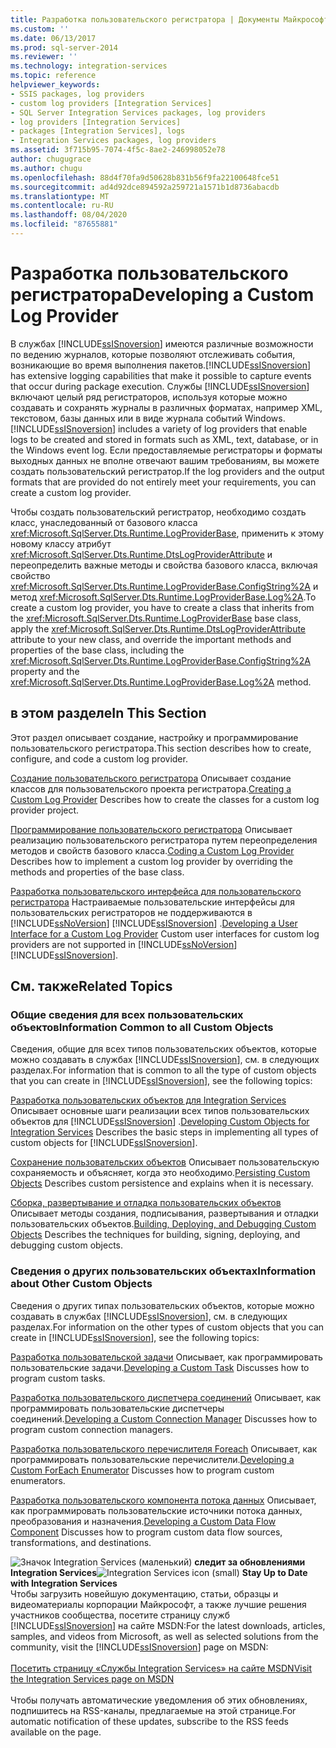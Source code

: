 ```yaml
---
title: Разработка пользовательского регистратора | Документы Майкрософт
ms.custom: ''
ms.date: 06/13/2017
ms.prod: sql-server-2014
ms.reviewer: ''
ms.technology: integration-services
ms.topic: reference
helpviewer_keywords:
- SSIS packages, log providers
- custom log providers [Integration Services]
- SQL Server Integration Services packages, log providers
- log providers [Integration Services]
- packages [Integration Services], logs
- Integration Services packages, log providers
ms.assetid: 3f715b95-7074-4f5c-8ae2-246998052e78
author: chugugrace
ms.author: chugu
ms.openlocfilehash: 88d4f70fa9d50628b831b56f9fa22100648fce51
ms.sourcegitcommit: ad4d92dce894592a259721a1571b1d8736abacdb
ms.translationtype: MT
ms.contentlocale: ru-RU
ms.lasthandoff: 08/04/2020
ms.locfileid: "87655881"
---
```

# <a name="developing-a-custom-log-provider"></a><span data-ttu-id="c6547-102">Разработка пользовательского регистратора</span><span class="sxs-lookup"><span data-stu-id="c6547-102">Developing a Custom Log Provider</span></span>
  <span data-ttu-id="c6547-103">В службах [!INCLUDE[ssISnoversion](../../../includes/ssisnoversion-md.md)] имеются различные возможности по ведению журналов, которые позволяют отслеживать события, возникающие во время выполнения пакетов.</span><span class="sxs-lookup"><span data-stu-id="c6547-103">[!INCLUDE[ssISnoversion](../../../includes/ssisnoversion-md.md)] has extensive logging capabilities that make it possible to capture events that occur during package execution.</span></span> <span data-ttu-id="c6547-104">Службы [!INCLUDE[ssISnoversion](../../../includes/ssisnoversion-md.md)] включают целый ряд регистраторов, используя которые можно создавать и сохранять журналы в различных форматах, например XML, текстовом, базы данных или в виде журнала событий Windows.</span><span class="sxs-lookup"><span data-stu-id="c6547-104">[!INCLUDE[ssISnoversion](../../../includes/ssisnoversion-md.md)] includes a variety of log providers that enable logs to be created and stored in formats such as XML, text, database, or in the Windows event log.</span></span> <span data-ttu-id="c6547-105">Если предоставляемые регистраторы и форматы выходных данных не вполне отвечают вашим требованиям, вы можете создать пользовательский регистратор.</span><span class="sxs-lookup"><span data-stu-id="c6547-105">If the log providers and the output formats that are provided do not entirely meet your requirements, you can create a custom log provider.</span></span>

 <span data-ttu-id="c6547-106">Чтобы создать пользовательский регистратор, необходимо создать класс, унаследованный от базового класса <xref:Microsoft.SqlServer.Dts.Runtime.LogProviderBase>, применить к этому новому классу атрибут <xref:Microsoft.SqlServer.Dts.Runtime.DtsLogProviderAttribute> и переопределить важные методы и свойства базового класса, включая свойство <xref:Microsoft.SqlServer.Dts.Runtime.LogProviderBase.ConfigString%2A> и метод <xref:Microsoft.SqlServer.Dts.Runtime.LogProviderBase.Log%2A>.</span><span class="sxs-lookup"><span data-stu-id="c6547-106">To create a custom log provider, you have to create a class that inherits from the <xref:Microsoft.SqlServer.Dts.Runtime.LogProviderBase> base class, apply the <xref:Microsoft.SqlServer.Dts.Runtime.DtsLogProviderAttribute> attribute to your new class, and override the important methods and properties of the base class, including the <xref:Microsoft.SqlServer.Dts.Runtime.LogProviderBase.ConfigString%2A> property and the <xref:Microsoft.SqlServer.Dts.Runtime.LogProviderBase.Log%2A> method.</span></span>

## <a name="in-this-section"></a><span data-ttu-id="c6547-107">в этом разделе</span><span class="sxs-lookup"><span data-stu-id="c6547-107">In This Section</span></span>
 <span data-ttu-id="c6547-108">Этот раздел описывает создание, настройку и программирование пользовательского регистратора.</span><span class="sxs-lookup"><span data-stu-id="c6547-108">This section describes how to create, configure, and code a custom log provider.</span></span>

 <span data-ttu-id="c6547-109">[Создание пользовательского регистратора](creating-a-custom-log-provider.md) Описывает создание классов для пользовательского проекта регистратора.</span><span class="sxs-lookup"><span data-stu-id="c6547-109">[Creating a Custom Log Provider](creating-a-custom-log-provider.md) Describes how to create the classes for a custom log provider project.</span></span>

 <span data-ttu-id="c6547-110">[Программирование пользовательского регистратора](coding-a-custom-log-provider.md) Описывает реализацию пользовательского регистратора путем переопределения методов и свойств базового класса.</span><span class="sxs-lookup"><span data-stu-id="c6547-110">[Coding a Custom Log Provider](coding-a-custom-log-provider.md) Describes how to implement a custom log provider by overriding the methods and properties of the base class.</span></span>

 <span data-ttu-id="c6547-111">[Разработка пользовательского интерфейса для пользовательского регистратора](developing-a-user-interface-for-a-custom-log-provider.md) Настраиваемые пользовательские интерфейсы для пользовательских регистраторов не поддерживаются в [!INCLUDE[ssNoVersion](../../../includes/ssnoversion-md.md)] [!INCLUDE[ssISnoversion](../../../includes/ssisnoversion-md.md)] .</span><span class="sxs-lookup"><span data-stu-id="c6547-111">[Developing a User Interface for a Custom Log Provider](developing-a-user-interface-for-a-custom-log-provider.md) Custom user interfaces for custom log providers are not supported in [!INCLUDE[ssNoVersion](../../../includes/ssnoversion-md.md)] [!INCLUDE[ssISnoversion](../../../includes/ssisnoversion-md.md)].</span></span>

## <a name="related-topics"></a><span data-ttu-id="c6547-112">См. также</span><span class="sxs-lookup"><span data-stu-id="c6547-112">Related Topics</span></span>

### <a name="information-common-to-all-custom-objects"></a><span data-ttu-id="c6547-113">Общие сведения для всех пользовательских объектов</span><span class="sxs-lookup"><span data-stu-id="c6547-113">Information Common to all Custom Objects</span></span>
 <span data-ttu-id="c6547-114">Сведения, общие для всех типов пользовательских объектов, которые можно создавать в службах [!INCLUDE[ssISnoversion](../../../includes/ssisnoversion-md.md)], см. в следующих разделах.</span><span class="sxs-lookup"><span data-stu-id="c6547-114">For information that is common to all the type of custom objects that you can create in [!INCLUDE[ssISnoversion](../../../includes/ssisnoversion-md.md)], see the following topics:</span></span>

 <span data-ttu-id="c6547-115">[Разработка пользовательских объектов для Integration Services](../developing-custom-objects-for-integration-services.md) Описывает основные шаги реализации всех типов пользовательских объектов для [!INCLUDE[ssISnoversion](../../../includes/ssisnoversion-md.md)] .</span><span class="sxs-lookup"><span data-stu-id="c6547-115">[Developing Custom Objects for Integration Services](../developing-custom-objects-for-integration-services.md) Describes the basic steps in implementing all types of custom objects for [!INCLUDE[ssISnoversion](../../../includes/ssisnoversion-md.md)].</span></span>

 <span data-ttu-id="c6547-116">[Сохранение пользовательских объектов](../persisting-custom-objects.md) Описывает пользовательскую сохраняемость и объясняет, когда это необходимо.</span><span class="sxs-lookup"><span data-stu-id="c6547-116">[Persisting Custom Objects](../persisting-custom-objects.md) Describes custom persistence and explains when it is necessary.</span></span>

 <span data-ttu-id="c6547-117">[Сборка, развертывание и отладка пользовательских объектов](../building-deploying-and-debugging-custom-objects.md) Описывает методы создания, подписывания, развертывания и отладки пользовательских объектов.</span><span class="sxs-lookup"><span data-stu-id="c6547-117">[Building, Deploying, and Debugging Custom Objects](../building-deploying-and-debugging-custom-objects.md) Describes the techniques for building, signing, deploying, and debugging custom objects.</span></span>

### <a name="information-about-other-custom-objects"></a><span data-ttu-id="c6547-118">Сведения о других пользовательских объектах</span><span class="sxs-lookup"><span data-stu-id="c6547-118">Information about Other Custom Objects</span></span>
 <span data-ttu-id="c6547-119">Сведения о других типах пользовательских объектов, которые можно создавать в службах [!INCLUDE[ssISnoversion](../../../includes/ssisnoversion-md.md)], см. в следующих разделах.</span><span class="sxs-lookup"><span data-stu-id="c6547-119">For information on the other types of custom objects that you can create in [!INCLUDE[ssISnoversion](../../../includes/ssisnoversion-md.md)], see the following topics:</span></span>

 <span data-ttu-id="c6547-120">[Разработка пользовательской задачи](../task/developing-a-custom-task.md) Описывает, как программировать пользовательские задачи.</span><span class="sxs-lookup"><span data-stu-id="c6547-120">[Developing a Custom Task](../task/developing-a-custom-task.md) Discusses how to program custom tasks.</span></span>

 <span data-ttu-id="c6547-121">[Разработка пользовательского диспетчера соединений](../connection-manager/developing-a-custom-connection-manager.md) Описывает, как программировать пользовательские диспетчеры соединений.</span><span class="sxs-lookup"><span data-stu-id="c6547-121">[Developing a Custom Connection Manager](../connection-manager/developing-a-custom-connection-manager.md) Discusses how to program custom connection managers.</span></span>

 <span data-ttu-id="c6547-122">[Разработка пользовательского перечислителя Foreach](../foreach-enumerator/developing-a-custom-foreach-enumerator.md) Описывает, как программировать пользовательские перечислители.</span><span class="sxs-lookup"><span data-stu-id="c6547-122">[Developing a Custom ForEach Enumerator](../foreach-enumerator/developing-a-custom-foreach-enumerator.md) Discusses how to program custom enumerators.</span></span>

 <span data-ttu-id="c6547-123">[Разработка пользовательского компонента потока данных](../data-flow/developing-a-custom-data-flow-component.md) Описывает, как программировать пользовательские источники потока данных, преобразования и назначения.</span><span class="sxs-lookup"><span data-stu-id="c6547-123">[Developing a Custom Data Flow Component](../data-flow/developing-a-custom-data-flow-component.md) Discusses how to program custom data flow sources, transformations, and destinations.</span></span>

<span data-ttu-id="c6547-124">![Значок Integration Services (маленький)](../../media/dts-16.gif "Значок служб Integration Services (маленький)")  **следит за обновлениями Integration Services**</span><span class="sxs-lookup"><span data-stu-id="c6547-124">![Integration Services icon (small)](../../media/dts-16.gif "Integration Services icon (small)")  **Stay Up to Date with Integration Services**</span></span><br /> <span data-ttu-id="c6547-125">Чтобы загрузить новейшую документацию, статьи, образцы и видеоматериалы корпорации Майкрософт, а также лучшие решения участников сообщества, посетите страницу служб [!INCLUDE[ssISnoversion](../../../includes/ssisnoversion-md.md)] на сайте MSDN:</span><span class="sxs-lookup"><span data-stu-id="c6547-125">For the latest downloads, articles, samples, and videos from Microsoft, as well as selected solutions from the community, visit the [!INCLUDE[ssISnoversion](../../../includes/ssisnoversion-md.md)] page on MSDN:</span></span><br /><br /> [<span data-ttu-id="c6547-126">Посетить страницу «Службы Integration Services» на сайте MSDN</span><span class="sxs-lookup"><span data-stu-id="c6547-126">Visit the Integration Services page on MSDN</span></span>](https://go.microsoft.com/fwlink/?LinkId=136655)<br /><br /> <span data-ttu-id="c6547-127">Чтобы получать автоматические уведомления об этих обновлениях, подпишитесь на RSS-каналы, предлагаемые на этой странице.</span><span class="sxs-lookup"><span data-stu-id="c6547-127">For automatic notification of these updates, subscribe to the RSS feeds available on the page.</span></span>


